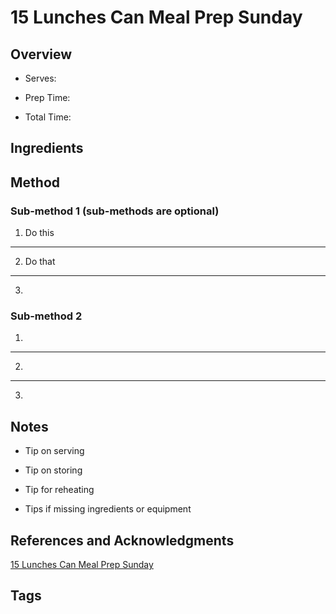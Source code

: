 # 15 Lunches Can Meal Prep Sunday

## Overview

- Serves:

- Prep Time:

- Total Time:

## Ingredients



## Method

### Sub-method 1 (sub-methods are optional)

1. Do this
---
2. Do that
---
3.

### Sub-method 2

1.
---
2.
---
3.

## Notes

- Tip on serving

- Tip on storing

- Tip for reheating

- Tips if missing ingredients or equipment

## References and Acknowledgments

[15 Lunches Can Meal Prep Sunday](http://theeverygirl.com/15-lunches-can-meal-prep-sunday/)

## Tags


